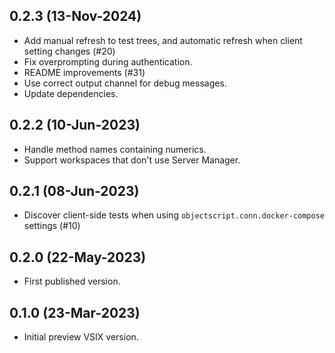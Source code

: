 ## 0.2.3 (13-Nov-2024)
* Add manual refresh to test trees, and automatic refresh when client setting changes (#20)
* Fix overprompting during authentication.
* README improvements (#31)
* Use correct output channel for debug messages.
* Update dependencies.

## 0.2.2 (10-Jun-2023)
* Handle method names containing numerics.
* Support workspaces that don't use Server Manager.

## 0.2.1 (08-Jun-2023)
* Discover client-side tests when using `objectscript.conn.docker-compose` settings (#10)

## 0.2.0 (22-May-2023)
* First published version.

## 0.1.0 (23-Mar-2023)
* Initial preview VSIX version.

